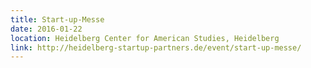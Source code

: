 ```yaml
---
title: Start-up-Messe
date: 2016-01-22
location: Heidelberg Center for American Studies, Heidelberg
link: http://heidelberg-startup-partners.de/event/start-up-messe/
---
```

